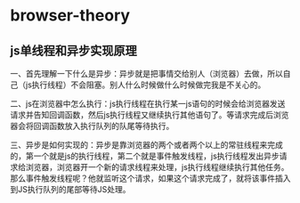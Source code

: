 # browser-theory
## js单线程和异步实现原理
一、首先理解一下什么是异步：异步就是把事情交给别人（浏览器）去做，所以自己（js执行线程）不会阻塞。别人什么时候做什么时候做完我是不关心的。

二、js在浏览器中怎么执行：js执行线程在执行某一js语句的时候会给浏览器发送请求并告知回调函数，然后js执行线程又继续执行其他语句了。等请求完成后浏览器会将回调函数放入执行队列的队尾等待执行。

三、异步是如何实现的：异步是靠浏览器的两个或者两个以上的常驻线程来完成的，第一个就是js的执行线程，第二个就是事件触发线程，js执行线程发出异步请求给浏览器，浏览器开一个新的请求线程来处理，js执行线程继续执行其他任务。那么事件触发线程呢？他就监听这个请求，如果这个请求完成了，就将该事件插入到JS执行队列的尾部等待JS处理。
